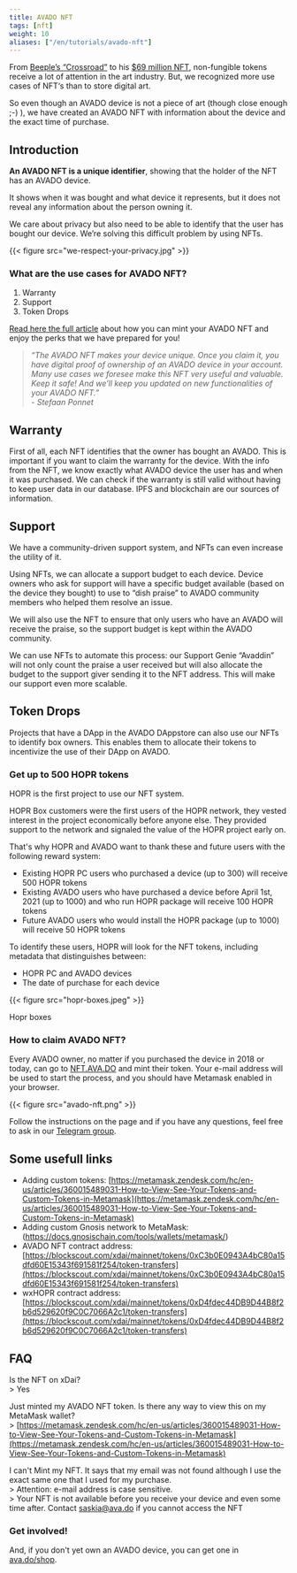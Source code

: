 ```yaml
---
title: AVADO NFT
tags: [nft]
weight: 10
aliases: ["/en/tutorials/avado-nft"]
---
```


From [Beeple’s “Crossroad”](http://trk.klclick.com/ls/click?upn=06CjBsXsDahfUNQOIWXJ9YYj2FvxOIAWBRPHsznA6Mjlx6gYcplOuIDD9d6RgP8ffH46mshN512DIIDFCtp7-2BChWgK45J-2BIrM1mTHf9k0X9m-2BgU-2B3-2Fl5dO-2BxQePFa9SJeiRDJM7rBLMbMqFS1nzKu462uIuzKnwlmRDzLdDNy4ncjdZkgCxoRYnZW5t7TBzuNskk2vYzidgRLfbL90VqINB3-2Fwlr410-2Bk28dzG3enGJqyEcqEZEPbpDoQMupRh9BEgDNevFUIJqpV-2Frj4H7uYQ-3D-3D99EX_r95Xg7-2BqhKQOvO-2B4rh9Lgk3SqOcbYmV-2FVbU1eJ6ArEZRdeARqKrK83yBeYvQj2XRb3w79DNt82mzi5idc4aUjTTT6sKk8qeqKHxV5bg8BCt61-2FU-2FXMpBAOf3VHLkwO-2F-2BbNSHqSWTX0rU5czHMgyzn7wri9EfChf0MMBeuHfU-2FT460n4-2Bk26Il90z-2B32sNZqu6yzSlPXVw-2FjRTlDBXpqqdUwob58Cw5Av-2BeLBQ-2FHkWic6lZlk-2FZWfsYK-2BmSFbLIYzshzOEWFH-2B31WDn3N9dhXv3zbsVsmXpMa2yMvUGz8VglfLnpwIwvT2vvXGIP-2B-2BCVr3P4dNMGw9rAfgHKoog9pfcI5Gc3cirQPsY919AyCCNh-2B2Mc5gxhV-2BLS1jh5CpiszPdEHn5OoxQAd8KVVBekG2g-3D-3D) to his [$69 million NFT](http://trk.klclick.com/ls/click?upn=06CjBsXsDahfUNQOIWXJ9REb6GE45IgiqUUH88dPq2hqCysru0QJ1-2FcAOdTfYipZbb7UdUjvLJzUdWZ2FazA2UXx5-2F9Fg9YFPyfsg1R3Cd5hMCxp5R2T1sfbLzrwL-2FXF-2FMytmasaePPpWqW6o97W-2Blnn2kGRySEkxUjUwbP0-2BUqYBqZGjX4obVmLCpsntU-2FATqvPV8dgOx-2BSHgMYDNU7yGCvQUy7n81E6C6w93DHMgUy3n3ue8r6esFf-2Fq-2FlEHZtUtec_r95Xg7-2BqhKQOvO-2B4rh9Lgk3SqOcbYmV-2FVbU1eJ6ArEZRdeARqKrK83yBeYvQj2XRb3w79DNt82mzi5idc4aUjTTT6sKk8qeqKHxV5bg8BCt61-2FU-2FXMpBAOf3VHLkwO-2F-2BbNSHqSWTX0rU5czHMgyzn7wri9EfChf0MMBeuHfU-2FT460n4-2Bk26Il90z-2B32sNZqu6yzSlPXVw-2FjRTlDBXpqqdVMtMmYoBACZREyBA2uozxayiCi7UPhV1w-2FDaRvm3VtXdCas18dDIuk9TuVsBpYW5w0AWaxnwtNddK5anFiQS8jgrt6FE3CiCj8tSdJQRKmeEw2vnAxNdg2XJUKrfXWOvKnNTn-2FyXrXhu8ecKEqtsixI5miUKxOCIIWJWecBIIvtAfS2yqjXAp67UzBrLUd4Qw-3D-3D), non-fungible tokens receive a lot of attention in the art industry. But, we recognized more use cases of NFT‘s than to store digital art.

So even though an AVADO device is not a piece of art (though close enough ;-) ), we have created an AVADO NFT with information about the device and the exact time of purchase.

## Introduction

**An AVADO NFT is a unique identifier**, showing that the holder of the NFT has an AVADO device.

It shows when it was bought and what device it represents, but it does not reveal any information about the person owning it.

We care about privacy but also need to be able to identify that the user has bought our device. We’re solving this difficult problem by using NFTs.

 {{< figure src="we-respect-your-privacy.jpg" >}}

### **What are the use cases for AVADO NFT?**

1.  Warranty
2.  Support
3.  Token Drops

[Read here the full article](http://trk.klclick.com/ls/click?upn=06CjBsXsDahfUNQOIWXJ9fPjS5nL3OxirE1b1QoxH0pZ3h-2F6tgfB34f-2FLxCZdUWmA0on8vaY9nqAIQGKOhQn4xUJbPWGeV-2FisHHBGlZGuuubKV2cZxgZviGn6AvhyuOfQ7qvMYzIR6HC6iAJGq3Jpbb8ovIzdBa83tCVx-2BYrImnMV7lHn283deinldZibkEAyo8c0Oi3dUktcnLfvR1V5LOMaTyq1cLSfgYPAmhC1zwMJM3d6PfFmAXoC7pZ5ry8uvMT_r95Xg7-2BqhKQOvO-2B4rh9Lgk3SqOcbYmV-2FVbU1eJ6ArEZRdeARqKrK83yBeYvQj2XRb3w79DNt82mzi5idc4aUjTTT6sKk8qeqKHxV5bg8BCt61-2FU-2FXMpBAOf3VHLkwO-2F-2BbNSHqSWTX0rU5czHMgyzn7wri9EfChf0MMBeuHfU-2FT460n4-2Bk26Il90z-2B32sNZqu6yzSlPXVw-2FjRTlDBXpqqddR06kkGSIUL-2BbTAULBk2zTvN-2BWYKTAosuW532fV5QSd7VLl9v-2FFEXrnjMa6ckzuTiN7OrPwOKl4JOSXSnt2Ubc9QR6lP0wnGXv2oZjazlb1vEvPPkHoORaA4hvQB9cKSnro2qm80hFrFAEO7Ob7wC2LDuyYzBKvaIncZK9jcOrziMVx-2FWzACD8y3jUIwdudjQ-3D-3D) about how you can mint your AVADO NFT and enjoy the perks that we have prepared for you!

> _“The AVADO NFT makes your device unique. Once you claim it, you have digital proof of ownership of an AVADO device in your account. Many use cases we foresee make this NFT very useful and valuable. Keep it safe! And we’ll keep you updated on new functionalities of your AVADO NFT.”_  
> _\- Stefaan Ponnet_

## Warranty

First of all, each NFT identifies that the owner has bought an AVADO. This is important if you want to claim the warranty for the device. With the info from the NFT, we know exactly what AVADO device the user has and when it was purchased. We can check if the warranty is still valid without having to keep user data in our database. IPFS and blockchain are our sources of information.

## Support

We have a community-driven support system, and NFTs can even increase the utility of it.

Using NFTs, we can allocate a support budget to each device. Device owners who ask for support will have a specific budget available (based on the device they bought) to use to “dish praise” to AVADO community members who helped them resolve an issue.

We will also use the NFT to ensure that only users who have an AVADO will receive the praise, so the support budget is kept within the AVADO community.

We can use NFTs to automate this process: our Support Genie “Avaddin” will not only count the praise a user received but will also allocate the budget to the support giver sending it to the NFT address. This will make our support even more scalable.

## Token Drops

Projects that have a DApp in the AVADO DAppstore can also use our NFTs to identify box owners. This enables them to allocate their tokens to incentivize the use of their DApp on AVADO.

### Get up to 500 HOPR tokens

HOPR is the first project to use our NFT system.  

HOPR Box customers were the first users of the HOPR network, they vested interest in the project economically before anyone else. They provided support to the network and signaled the value of the HOPR project early on.

That's why HOPR and AVADO want to thank these and future users with the following reward system:

*   Existing HOPR PC users who purchased a device (up to 300) will receive 500 HOPR tokens
*   Existing AVADO users who have purchased a device before April 1st, 2021 (up to 1000) and who run HOPR package will receive 100 HOPR tokens
*   Future AVADO users who would install the HOPR package (up to 1000) will receive 50 HOPR tokens

To identify these users, HOPR will look for the NFT tokens, including metadata that distinguishes between:

* HOPR PC and AVADO devices
* The date of purchase for each device

 {{< figure src="hopr-boxes.jpeg" >}}

Hopr boxes

### How to claim AVADO NFT?

Every AVADO owner, no matter if you purchased the device in 2018 or today, can go to [NFT.AVA.DO](https://nft.ava.do/) and mint their token. Your e-mail address will be used to start the process, and you should have Metamask enabled in your browser.

 {{< figure src="avado-nft.png" >}}

Follow the instructions on the page and if you have any questions, feel free to ask in our [Telegram group](http://trk.klclick.com/ls/click?upn=06CjBsXsDahfUNQOIWXJ9boAyYZ4xY1BLEeCVXv-2BDH9oB9s-2FoDcR72uQczG8CmAKRSWC1G2CCJQHD-2BCh8QC9JAf4kVgXFIAckh-2Bgf0lj47p8-2BnV249afyfpY6RKqKfTTToAx-2FM7hNwoZWfo7MtgA7bPhO6yJQkdBB1O-2Fu1Kaay7HzP2u6UMwENHnq41oSg8cpqlE2Fdy2KM048UPP-2FOrYg-3D-3DhsQq_r95Xg7-2BqhKQOvO-2B4rh9Lgk3SqOcbYmV-2FVbU1eJ6ArEZRdeARqKrK83yBeYvQj2XRb3w79DNt82mzi5idc4aUjTTT6sKk8qeqKHxV5bg8BCt61-2FU-2FXMpBAOf3VHLkwO-2F-2BbNSHqSWTX0rU5czHMgyzn7wri9EfChf0MMBeuHfU-2FT460n4-2Bk26Il90z-2B32sNZqu6yzSlPXVw-2FjRTlDBXpqqdc-2FJ6oIdyyjcugN37JRESkj9KEsAoPji3sOThBqPbRX8gUcuO8jxkJOCrlbxqIzVrTPQWVC6EmJYxzc6dLiHt0BZwkh6BeGSYodT98yL1tMr9ADxqgFzL-2BMNJKDPc7HKyapiymCFyRiAYXJf6CsPvgJXRMm0YIu6BeLCTnxVjvHpZyLY-2F41-2FwV5hTsnYuyws9w-3D-3D). 

## Some usefull links

* Adding custom tokens:
[https://metamask.zendesk.com/hc/en-us/articles/360015489031-How-to-View-See-Your-Tokens-and-Custom-Tokens-in-Metamask](https://metamask.zendesk.com/hc/en-us/articles/360015489031-How-to-View-See-Your-Tokens-and-Custom-Tokens-in-Metamask)
* Adding custom Gnosis network to MetaMask:  
(https://docs.gnosischain.com/tools/wallets/metamask/)
* AVADO NFT contract address:  
[https://blockscout.com/xdai/mainnet/tokens/0xC3b0E0943A4bC80a15dfd60E15343f691581f254/token-transfers](https://blockscout.com/xdai/mainnet/tokens/0xC3b0E0943A4bC80a15dfd60E15343f691581f254/token-transfers)
* wxHOPR contract address:  
[https://blockscout.com/xdai/mainnet/tokens/0xD4fdec44DB9D44B8f2b6d529620f9C0C7066A2c1/token-transfers](https://blockscout.com/xdai/mainnet/tokens/0xD4fdec44DB9D44B8f2b6d529620f9C0C7066A2c1/token-transfers)

FAQ
---

Is the NFT on xDai?  
\> Yes

Just minted my AVADO NFT token. Is there any way to view this on my MetaMask wallet?  
\> [https://metamask.zendesk.com/hc/en-us/articles/360015489031-How-to-View-See-Your-Tokens-and-Custom-Tokens-in-Metamask](https://metamask.zendesk.com/hc/en-us/articles/360015489031-How-to-View-See-Your-Tokens-and-Custom-Tokens-in-Metamask)

I can't Mint my NFT. It says that my email was not found although I use the exact same one that I used for my purchase.  
\> Attention: e-mail address is case sensitive.  
\> Your NFT is not available before you receive your device and even some time after. Contact saskia@ava.do if you cannot access the NFT

### Get involved!

And, if you don't yet own an AVADO device, you can get one in [ava.do/shop](http://trk.klclick.com/ls/click?upn=06CjBsXsDahfUNQOIWXJ9bWIvdO-2Bedud3-2F2FDXI0l1-2FQQKx-2FF1-2FfRqio9mS7u95oKcMITF6VWAV-2BIFku56An-2BG7CGtH0noBpzs1-2FnDjo2IPGJYgsba9xDplOFdTVSubty-2FOBLNL2bDEz6uuSmmD3DA6EbjsS3mcjtbCa1HFzC6sD9zcWIAtBqLNEQ-2FfQT6n6IaMnf9B-2BvgnpwtVLRFDsV01BdyCZ2Qmrf42P-2FmyQ95E-3DhW40_r95Xg7-2BqhKQOvO-2B4rh9Lgk3SqOcbYmV-2FVbU1eJ6ArEZRdeARqKrK83yBeYvQj2XRb3w79DNt82mzi5idc4aUjTTT6sKk8qeqKHxV5bg8BCt61-2FU-2FXMpBAOf3VHLkwO-2F-2BbNSHqSWTX0rU5czHMgyzn7wri9EfChf0MMBeuHfU-2FT460n4-2Bk26Il90z-2B32sNZqu6yzSlPXVw-2FjRTlDBXpqqdWvyvNbv9w1Lmgb4lApQbHRT0LTD5GU5tTN2GujM93CoAlXR8l44qa6zBgM-2FyUe-2BkP-2BVwpdeWGkOAO2LRGSXzgTd8VFVdhEV-2F-2BgRfdiVWrnonzsmu2xvwv9sApgNpG-2FVhQ-2Bl0KTi-2Bz8MYWW7-2BRJwIcJnc4kMRhCNFa9GXAUV-2BXXOlF6U0fsbIEXxnIbenBL-2Bqg-3D-3D).
